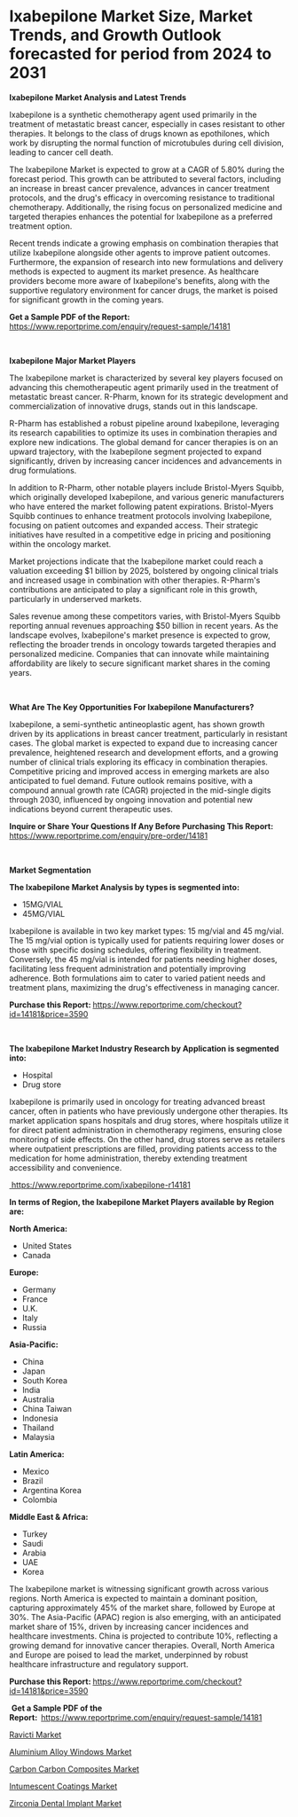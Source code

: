 <p><h1>Ixabepilone Market Size, Market Trends, and Growth Outlook forecasted for period from 2024 to 2031</h1></p><p><strong>Ixabepilone Market Analysis and Latest Trends</strong></p>
<p><p>Ixabepilone is a synthetic chemotherapy agent used primarily in the treatment of metastatic breast cancer, especially in cases resistant to other therapies. It belongs to the class of drugs known as epothilones, which work by disrupting the normal function of microtubules during cell division, leading to cancer cell death.</p><p>The Ixabepilone Market is expected to grow at a CAGR of 5.80% during the forecast period. This growth can be attributed to several factors, including an increase in breast cancer prevalence, advances in cancer treatment protocols, and the drug's efficacy in overcoming resistance to traditional chemotherapy. Additionally, the rising focus on personalized medicine and targeted therapies enhances the potential for Ixabepilone as a preferred treatment option.</p><p>Recent trends indicate a growing emphasis on combination therapies that utilize Ixabepilone alongside other agents to improve patient outcomes. Furthermore, the expansion of research into new formulations and delivery methods is expected to augment its market presence. As healthcare providers become more aware of Ixabepilone's benefits, along with the supportive regulatory environment for cancer drugs, the market is poised for significant growth in the coming years.</p></p>
<p><strong>Get a Sample PDF of the Report:&nbsp;</strong> <a href="https://www.reportprime.com/enquiry/request-sample/14181?utm_campaign=1138&utm_medium=2&utm_source=Github&utm_content=ia&utm_term=29112024&utm_id=ixabepilone">https://www.reportprime.com/enquiry/request-sample/14181</a></p>
<p>&nbsp;</p>
<p><strong>Ixabepilone Major Market Players</strong></p>
<p><p>The Ixabepilone market is characterized by several key players focused on advancing this chemotherapeutic agent primarily used in the treatment of metastatic breast cancer. R-Pharm, known for its strategic development and commercialization of innovative drugs, stands out in this landscape.</p><p>R-Pharm has established a robust pipeline around Ixabepilone, leveraging its research capabilities to optimize its uses in combination therapies and explore new indications. The global demand for cancer therapies is on an upward trajectory, with the Ixabepilone segment projected to expand significantly, driven by increasing cancer incidences and advancements in drug formulations.</p><p>In addition to R-Pharm, other notable players include Bristol-Myers Squibb, which originally developed Ixabepilone, and various generic manufacturers who have entered the market following patent expirations. Bristol-Myers Squibb continues to enhance treatment protocols involving Ixabepilone, focusing on patient outcomes and expanded access. Their strategic initiatives have resulted in a competitive edge in pricing and positioning within the oncology market.</p><p>Market projections indicate that the Ixabepilone market could reach a valuation exceeding $1 billion by 2025, bolstered by ongoing clinical trials and increased usage in combination with other therapies. R-Pharm's contributions are anticipated to play a significant role in this growth, particularly in underserved markets.</p><p>Sales revenue among these competitors varies, with Bristol-Myers Squibb reporting annual revenues approaching $50 billion in recent years. As the landscape evolves, Ixabepilone's market presence is expected to grow, reflecting the broader trends in oncology towards targeted therapies and personalized medicine. Companies that can innovate while maintaining affordability are likely to secure significant market shares in the coming years.</p></p>
<p>&nbsp;</p>
<p><strong>What Are The Key Opportunities For Ixabepilone Manufacturers?</strong></p>
<p><p>Ixabepilone, a semi-synthetic antineoplastic agent, has shown growth driven by its applications in breast cancer treatment, particularly in resistant cases. The global market is expected to expand due to increasing cancer prevalence, heightened research and development efforts, and a growing number of clinical trials exploring its efficacy in combination therapies. Competitive pricing and improved access in emerging markets are also anticipated to fuel demand. Future outlook remains positive, with a compound annual growth rate (CAGR) projected in the mid-single digits through 2030, influenced by ongoing innovation and potential new indications beyond current therapeutic uses.</p></p>
<p><strong>Inquire or Share Your Questions If Any Before Purchasing This Report:</strong> <a href="https://www.reportprime.com/enquiry/pre-order/14181?utm_campaign=1138&utm_medium=2&utm_source=Github&utm_content=ia&utm_term=29112024&utm_id=ixabepilone">https://www.reportprime.com/enquiry/pre-order/14181</a></p>
<p>&nbsp;</p>
<p><strong>Market Segmentation</strong></p>
<p><strong>The Ixabepilone Market Analysis by types is segmented into:</strong></p>
<p><ul><li>15MG/VIAL</li><li>45MG/VIAL</li></ul></p>
<p><p>Ixabepilone is available in two key market types: 15 mg/vial and 45 mg/vial. The 15 mg/vial option is typically used for patients requiring lower doses or those with specific dosing schedules, offering flexibility in treatment. Conversely, the 45 mg/vial is intended for patients needing higher doses, facilitating less frequent administration and potentially improving adherence. Both formulations aim to cater to varied patient needs and treatment plans, maximizing the drug's effectiveness in managing cancer.</p></p>
<p><strong>Purchase this Report:&nbsp;</strong><a href="https://www.reportprime.com/checkout?id=14181&price=3590&utm_campaign=1138&utm_medium=2&utm_source=Github&utm_content=ia&utm_term=29112024&utm_id=ixabepilone">https://www.reportprime.com/checkout?id=14181&price=3590</a></p>
<p>&nbsp;</p>
<p><strong>The Ixabepilone Market Industry Research by Application is segmented into:</strong></p>
<p><ul><li>Hospital</li><li>Drug store</li></ul></p>
<p><p>Ixabepilone is primarily used in oncology for treating advanced breast cancer, often in patients who have previously undergone other therapies. Its market application spans hospitals and drug stores, where hospitals utilize it for direct patient administration in chemotherapy regimens, ensuring close monitoring of side effects. On the other hand, drug stores serve as retailers where outpatient prescriptions are filled, providing patients access to the medication for home administration, thereby extending treatment accessibility and convenience.</p></p>
<p><a href="https://www.reportprime.com/ixabepilone-r14181?utm_campaign=1138&utm_medium=2&utm_source=Github&utm_content=ia&utm_term=29112024&utm_id=ixabepilone">&nbsp;https://www.reportprime.com/ixabepilone-r14181</a></p>
<p><strong>In terms of Region, the Ixabepilone Market Players available by Region are:</strong></p>
<p>
    <p> <strong> North America: </strong>
        <ul>
            <li>United States</li>
            <li>Canada</li>
        </ul>
        </p> 
    <p> <strong> Europe: </strong>
        <ul>
            <li>Germany</li>
            <li>France</li>
            <li>U.K.</li>
            <li>Italy</li>
            <li>Russia</li>
        </ul>
        </p> 
    <p> <strong> Asia-Pacific: </strong>
        <ul>
            <li>China</li>
            <li>Japan</li>
            <li>South Korea</li>
            <li>India</li>
            <li>Australia</li>
            <li>China Taiwan</li>
            <li>Indonesia</li>
            <li>Thailand</li>
            <li>Malaysia</li>
        </ul>
        </p> 
    <p> <strong> Latin America: </strong>
        <ul>
            <li>Mexico</li>
            <li>Brazil</li>
            <li>Argentina Korea</li>
            <li>Colombia</li>
        </ul>
        </p> 
    <p> <strong> Middle East & Africa: </strong>
        <ul>
            <li>Turkey</li>
            <li>Saudi</li>
            <li>Arabia</li>
            <li>UAE</li>
            <li>Korea</li>
        </ul>
    </p>
    </p>
<p><p>The Ixabepilone market is witnessing significant growth across various regions. North America is expected to maintain a dominant position, capturing approximately 45% of the market share, followed by Europe at 30%. The Asia-Pacific (APAC) region is also emerging, with an anticipated market share of 15%, driven by increasing cancer incidences and healthcare investments. China is projected to contribute 10%, reflecting a growing demand for innovative cancer therapies. Overall, North America and Europe are poised to lead the market, underpinned by robust healthcare infrastructure and regulatory support.</p></p>
<p><strong>Purchase this Report: </strong><a href="https://www.reportprime.com/checkout?id=14181&price=3590&utm_campaign=1138&utm_medium=2&utm_source=Github&utm_content=ia&utm_term=29112024&utm_id=ixabepilone">https://www.reportprime.com/checkout?id=14181&price=3590</a></p>
<p>&nbsp;<strong>Get a Sample PDF of the Report:&nbsp;&nbsp;</strong><a href="https://www.reportprime.com/enquiry/request-sample/14181?utm_campaign=1138&utm_medium=2&utm_source=Github&utm_content=ia&utm_term=29112024&utm_id=ixabepilone">https://www.reportprime.com/enquiry/request-sample/14181</a></p>
<p><strong></strong></p>
<p><p><a href="https://issuu.com/reportprime-2/docs/ravicti-market-size-2030.pptx?utm_campaign=1138&utm_medium=2&utm_source=Github&utm_content=ia&utm_term=29112024&utm_id=ixabepilone">Ravicti Market</a></p><p><a href="https://www.linkedin.com/pulse/data-global-aluminium-alloy-windows-markets-share-size-uonue?utm_campaign=1138&utm_medium=2&utm_source=Github&utm_content=ia&utm_term=29112024&utm_id=ixabepilone">Aluminium Alloy Windows Market</a></p><p><a href="https://www.linkedin.com/pulse/carbon-composites-market-growth-outlook-58c-sympatico-insight-npnye?utm_campaign=1138&utm_medium=2&utm_source=Github&utm_content=ia&utm_term=29112024&utm_id=ixabepilone">Carbon Carbon Composites Market</a></p><p><a href="https://www.linkedin.com/pulse/intumescent-coatings-market-segmentation-applications-types-uvroc?utm_campaign=1138&utm_medium=2&utm_source=Github&utm_content=ia&utm_term=29112024&utm_id=ixabepilone">Intumescent Coatings Market</a></p><p><a href="https://issuu.com/reportprime-2/docs/zirconia-dental-implant-market-size-2030.pptx?utm_campaign=1138&utm_medium=2&utm_source=Github&utm_content=ia&utm_term=29112024&utm_id=ixabepilone">Zirconia Dental Implant Market</a></p></p>